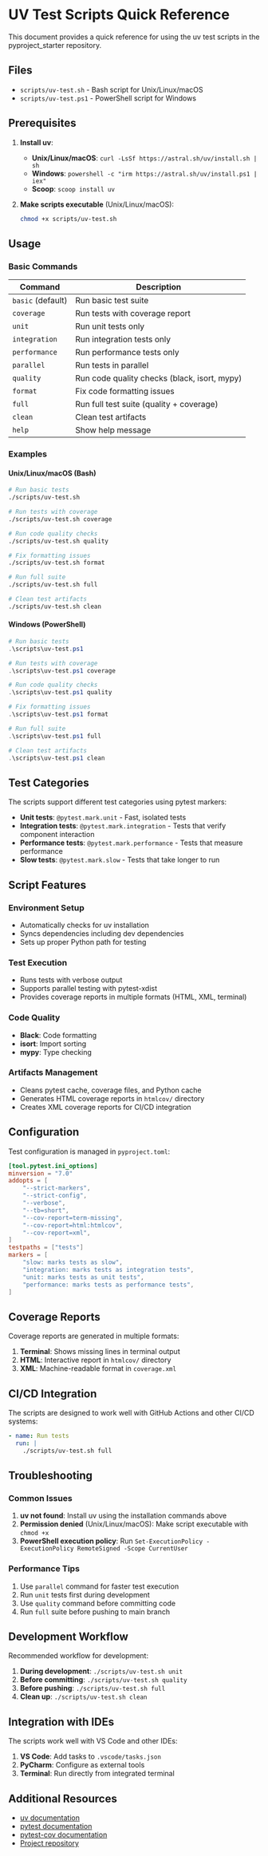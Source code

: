 # UV Test Scripts Quick Reference

This document provides a quick reference for using the uv test scripts in the pyproject_starter repository.

## Files

- `scripts/uv-test.sh` - Bash script for Unix/Linux/macOS
- `scripts/uv-test.ps1` - PowerShell script for Windows

## Prerequisites

1. **Install uv**: 
   - **Unix/Linux/macOS**: `curl -LsSf https://astral.sh/uv/install.sh | sh`
   - **Windows**: `powershell -c "irm https://astral.sh/uv/install.ps1 | iex"`
   - **Scoop**: `scoop install uv`

2. **Make scripts executable** (Unix/Linux/macOS):
   ```bash
   chmod +x scripts/uv-test.sh
   ```

## Usage

### Basic Commands

| Command | Description |
|---------|-------------|
| `basic` (default) | Run basic test suite |
| `coverage` | Run tests with coverage report |
| `unit` | Run unit tests only |
| `integration` | Run integration tests only |
| `performance` | Run performance tests only |
| `parallel` | Run tests in parallel |
| `quality` | Run code quality checks (black, isort, mypy) |
| `format` | Fix code formatting issues |
| `full` | Run full test suite (quality + coverage) |
| `clean` | Clean test artifacts |
| `help` | Show help message |

### Examples

#### Unix/Linux/macOS (Bash)
```bash
# Run basic tests
./scripts/uv-test.sh

# Run tests with coverage
./scripts/uv-test.sh coverage

# Run code quality checks
./scripts/uv-test.sh quality

# Fix formatting issues
./scripts/uv-test.sh format

# Run full suite
./scripts/uv-test.sh full

# Clean test artifacts
./scripts/uv-test.sh clean
```

#### Windows (PowerShell)
```powershell
# Run basic tests
.\scripts\uv-test.ps1

# Run tests with coverage
.\scripts\uv-test.ps1 coverage

# Run code quality checks
.\scripts\uv-test.ps1 quality

# Fix formatting issues
.\scripts\uv-test.ps1 format

# Run full suite
.\scripts\uv-test.ps1 full

# Clean test artifacts
.\scripts\uv-test.ps1 clean
```

## Test Categories

The scripts support different test categories using pytest markers:

- **Unit tests**: `@pytest.mark.unit` - Fast, isolated tests
- **Integration tests**: `@pytest.mark.integration` - Tests that verify component interaction
- **Performance tests**: `@pytest.mark.performance` - Tests that measure performance
- **Slow tests**: `@pytest.mark.slow` - Tests that take longer to run

## Script Features

### Environment Setup
- Automatically checks for uv installation
- Syncs dependencies including dev dependencies
- Sets up proper Python path for testing

### Test Execution
- Runs tests with verbose output
- Supports parallel testing with pytest-xdist
- Provides coverage reports in multiple formats (HTML, XML, terminal)

### Code Quality
- **Black**: Code formatting
- **isort**: Import sorting
- **mypy**: Type checking

### Artifacts Management
- Cleans pytest cache, coverage files, and Python cache
- Generates HTML coverage reports in `htmlcov/` directory
- Creates XML coverage reports for CI/CD integration

## Configuration

Test configuration is managed in `pyproject.toml`:

```toml
[tool.pytest.ini_options]
minversion = "7.0"
addopts = [
    "--strict-markers",
    "--strict-config", 
    "--verbose",
    "--tb=short",
    "--cov-report=term-missing",
    "--cov-report=html:htmlcov",
    "--cov-report=xml",
]
testpaths = ["tests"]
markers = [
    "slow: marks tests as slow",
    "integration: marks tests as integration tests",
    "unit: marks tests as unit tests",
    "performance: marks tests as performance tests",
]
```

## Coverage Reports

Coverage reports are generated in multiple formats:

1. **Terminal**: Shows missing lines in terminal output
2. **HTML**: Interactive report in `htmlcov/` directory
3. **XML**: Machine-readable format in `coverage.xml`

## CI/CD Integration

The scripts are designed to work well with GitHub Actions and other CI/CD systems:

```yaml
- name: Run tests
  run: |
    ./scripts/uv-test.sh full
```

## Troubleshooting

### Common Issues

1. **uv not found**: Install uv using the installation commands above
2. **Permission denied** (Unix/Linux/macOS): Make script executable with `chmod +x`
3. **PowerShell execution policy**: Run `Set-ExecutionPolicy -ExecutionPolicy RemoteSigned -Scope CurrentUser`

### Performance Tips

1. Use `parallel` command for faster test execution
2. Run `unit` tests first during development
3. Use `quality` command before committing code
4. Run `full` suite before pushing to main branch

## Development Workflow

Recommended workflow for development:

1. **During development**: `./scripts/uv-test.sh unit`
2. **Before committing**: `./scripts/uv-test.sh quality`
3. **Before pushing**: `./scripts/uv-test.sh full`
4. **Clean up**: `./scripts/uv-test.sh clean`

## Integration with IDEs

The scripts work well with VS Code and other IDEs:

1. **VS Code**: Add tasks to `.vscode/tasks.json`
2. **PyCharm**: Configure as external tools
3. **Terminal**: Run directly from integrated terminal

## Additional Resources

- [uv documentation](https://docs.astral.sh/uv/)
- [pytest documentation](https://docs.pytest.org/)
- [pytest-cov documentation](https://pytest-cov.readthedocs.io/)
- [Project repository](https://github.com/vamseeachanta/py-package-template)
